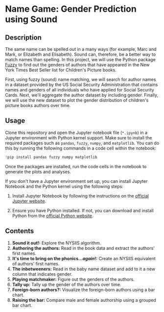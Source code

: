 # Name Game: Gender Prediction using Sound
## Description
The same name can be spelled out in a many ways (for example, Marc and Mark, or Elizabeth and Elisabeth). Sound can, therefore, be a better way to match names than spelling. In this project, we will use the Python package [Fuzzy](https://pypi.org/project/Fuzzy/) to find out the genders of authors that have appeared in the New York Times Best Seller list for Children's Picture books.

First, using fuzzy (sound) name matching, we will search for author names in a dataset provided by the US Social Security Administration that contains names and genders of all individuals who have applied for Social Security Cards. Next, we'll aggregate the author dataset by including gender. Finally, we will use the new dataset to plot the gender distribution of children's picture books authors over time.
## Usage
Clone this repository and open the Jupyter notebook file (`*.ipynb`) in a Jupyter environment with Python kernel support. Make sure to install the required packages such as `pandas`, `fuzzy`, `numpy`, and `matplotlib`. You can do this by running the following commands in a code cell within the notebook:
```python
!pip install pandas fuzzy numpy matplotlib
```
Once the packages are installed, run the code cells in the notebook to generate the plots and analyses.

If you don't have a Jupyter environment set up, you can install Jupyter Notebook and the Python kernel using the following steps:

1. Install Jupyter Notebook by following the instructions on the [official Jupyter website](https://jupyter.org/install).

2. Ensure you have Python installed. If not, you can download and install Python from the [official Python website](https://www.python.org/downloads/).
## Contents
1. **Sound it out!:** Explore the NYSIIS algorithm.
2. **Authoring the authors:** Read in the book data and extract the authors' first names.
3. **It's time to bring on the phonics..._again_!:** Create an NYSIIS equivalent of authors' first names.
4. **The inbetweeners:** Read in the baby name dataset and add to it a new column that indicates gender.
5. **Playing matchmaker:** Figure out the genders of the authors.
6. **Tally up:** Tally up the gender of the authors over time.
7. **Foreign-born authors?:** Visualize the foreign-born authors using a bar chart.
8. **Raising the bar:** Compare male and female authorship using a grouped bar chart.